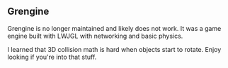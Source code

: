 <h2>Grengine</h2>

Grengine is no longer maintained and likely does not work. It was a game engine built with LWJGL with networking and 
basic physics.

I learned that 3D collision math is hard when objects start to rotate. Enjoy looking if you're into that stuff.